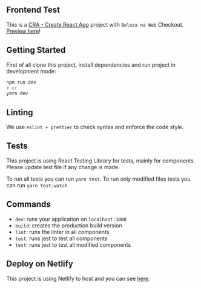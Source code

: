 ## Frontend Test

This is a [CRA - Create React App](https://reactjs.org/docs/create-a-new-react-app.html/) project with `Beleza na Web` Checkout. [Preview here](https://teste-14-06-2021.netlify.app/cart)!

## Getting Started

First of all clone this project, install dependencies and run project in development mode:

```bash
npm run dev
# or
yarn dev
```

## Linting

We use `eslint + prettier` to check syntax and enforce the code style.

## Tests

This project is using React Testing Library for tests, mainly for components. Please update test file if any change is made.

To run all tests you can run `yarn test`.
To run only modified files tests you can run `yarn test:watch`

## Commands

- `dev`: runs your application on `localhost:3000`
- `build`: creates the production build version
- `lint`: runs the linter in all components
- `test`: runs jest to test all components
- `test`: runs jest to test all modified components

## Deploy on Netlify

This project is using Netlify to host and you can see [here](https://teste-14-06-2021.netlify.app/cart/).

